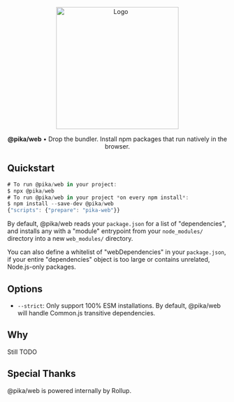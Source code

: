 <p align="center">
  <img alt="Logo" src="https://next.pikapkg.com/static/img/pika-web-logo.png" width="280">
</p>

<p align="center">
  <strong>@pika/web</strong> • Drop the bundler. Install npm packages that run natively in the browser.
</p>


## Quickstart

```js
# To run @pika/web in your project:
$ npx @pika/web
# To run @pika/web in your project *on every npm install*:
$ npm install --save-dev @pika/web
{"scripts": {"prepare": "pika-web"}}
```

By default, @pika/web reads your `package.json` for a list of "dependencies", and installs any with a "module" entrypoint from your `node_modules/` directory into a new `web_modules/` directory.

You can also define a whitelist of "webDependencies" in your `package.json`, if your entire "dependencies" object is too large or contains unrelated, Node.js-only packages.

## Options

* `--strict`: Only support 100% ESM installations. By default, @pika/web will handle Common.js transitive dependencies.

## Why

Still TODO

## Special Thanks

@pika/web is powered internally by Rollup.
